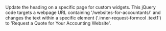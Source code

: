 
Update the heading on a specific page for custom widgets. This jQuery code targets a webpage URL containing '/websites-for-accountants/' and changes the text within a specific element ('.inner-request-formcol .text1') to 'Request a Quote for Your Accounting Website'.
